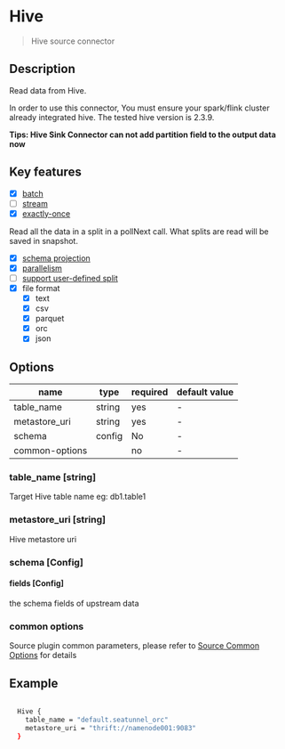 # Hive

> Hive source connector

## Description

Read data from Hive.

In order to use this connector, You must ensure your spark/flink cluster already integrated hive. The tested hive version is 2.3.9.

**Tips: Hive Sink Connector can not add partition field to the output data now**

## Key features

- [x] [batch](../../concept/connector-v2-features.md)
- [ ] [stream](../../concept/connector-v2-features.md)
- [x] [exactly-once](../../concept/connector-v2-features.md)

Read all the data in a split in a pollNext call. What splits are read will be saved in snapshot.

- [x] [schema projection](../../concept/connector-v2-features.md)
- [x] [parallelism](../../concept/connector-v2-features.md)
- [ ] [support user-defined split](../../concept/connector-v2-features.md)
- [x] file format
  - [x] text
  - [x] csv
  - [x] parquet
  - [x] orc
  - [x] json

## Options

| name           | type   | required | default value |
| -------------- | ------ | -------- | ------------- |
| table_name     | string | yes      | -             |
| metastore_uri  | string | yes      | -             |
| schema         | config | No       | -             |
| common-options |        | no       | -             |

### table_name [string]

Target Hive table name eg: db1.table1

### metastore_uri [string]

Hive metastore uri

### schema [Config]

#### fields [Config]

the schema fields of upstream data

### common options 

Source plugin common parameters, please refer to [Source Common Options](common-options.md) for details

## Example

```bash

  Hive {
    table_name = "default.seatunnel_orc"
    metastore_uri = "thrift://namenode001:9083"
  }

```

